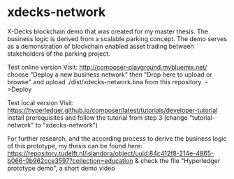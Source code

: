 # xdecks-network

X-Decks blockchain demo that was created for my master thesis. The business logic is derived from a scalable parking concept. The demo serves as a demonstration of blockchain enabled asset trading between stakeholders of the parking project. 

Test online version
Visit: http://composer-playground.mybluemix.net/ choose "Deploy a new business network" then "Drop here to upload or browse" and upload ./dist/xdecks-network.bna from this repository. ->Deploy


Test local version
Visit: https://hyperledger.github.io/composer/latest/tutorials/developer-tutorial install prerequisites and follow the tutorial from step 3 (change "tutorial-network" to "xdecks-network")


For further research, and the according process to derive the business logic of this prototype, my thesis can be found here: https://repository.tudelft.nl/islandora/object/uuid:84c412f8-214e-4865-b066-0b962cce3597?collection=education
&
check the file "Hyperledger prototype demo", a short demo video
